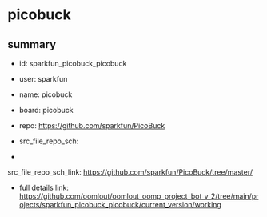 # picobuck
 
## summary 
* id: sparkfun_picobuck_picobuck
* user: sparkfun
* name: picobuck
* board: picobuck
* repo: https://github.com/sparkfun/PicoBuck



* src_file_repo_sch: 
*
 src_file_repo_sch_link: https://github.com/sparkfun/PicoBuck/tree/master/
* full details link: https://github.com/oomlout/oomlout_oomp_project_bot_v_2/tree/main/projects/sparkfun_picobuck_picobuck/current_version/working  







